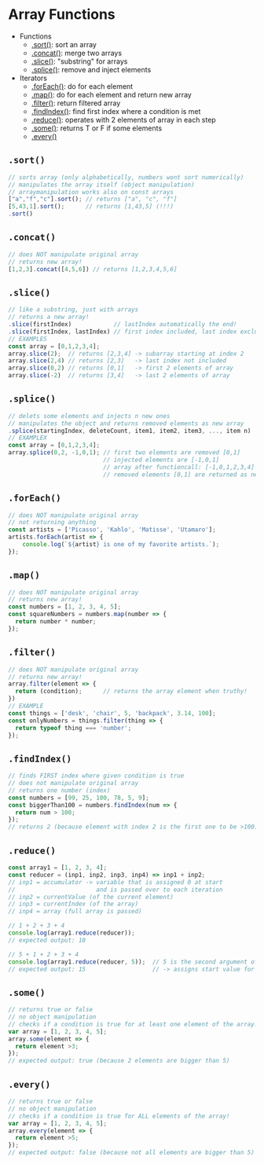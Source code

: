 # Array Functions

- Functions
  - [.sort()](arrays_functions.md#sort): sort an array
  - [.concat()](arrays_functions.md#concat): merge two arrays
  - [.slice()](arrays_functions.md#slice): "substring" for arrays
  - [.splice()](arrays_functions.md#splice): remove and inject elements
- Iterators
  - [.forEach()](arrays_functions.md#foreach): do for each element
  - [.map()](arrays_functions.md#map): do for each element and return new array
  - [.filter()](arrays_functions.md#filter): return filtered array
  - [.findIndex()](arrays_functions.md#findindex): find first index where a condition is met
  - [.reduce()](arrays_functions.md#reduce): operates with 2 elements of array in each step
  - [.some()](arrays_functions.md#some): returns T or F if some elements 
  - [.every()](arrays_functions.md#every)

## `.sort()`
```js
// sorts array (only alphabetically, numbers wont sort numerically)
// manipulates the array itself (object manipulation)
// arraymanipulation works also on const arrays
["a","f","c"].sort(); // returns ["a", "c", "f"]
[5,43,1].sort();      // returns [1,43,5] (!!!)
.sort()
```

## `.concat()`
```js
// does NOT manipulate original array
// returns new array!
[1,2,3].concat([4,5,6]) // returns [1,2,3,4,5,6]
```

## `.slice()`
```js
// like a substring, just with arrays
// returns a new array!
.slice(firstIndex)            // lastIndex automatically the end!
.slice(firstIndex, lastIndex) // first index included, last index excluded
// EXAMPLES
const array = [0,1,2,3,4];
array.slice(2);  // returns [2,3,4] -> subarray starting at index 2
array.slice(2,4) // returns [2,3]   -> last index not included
array.slice(0,2) // returns [0,1]   -> first 2 elements of array
array.slice(-2)  // returns [3,4]   -> last 2 elements of array
```

## `.splice()`
```js
// delets some elements and injects n new ones
// manipulates the object and returns removed elements as new array
.splice(startingIndex, deleteCount, item1, item2, item3, ..., item n)
// EXAMPLEX
const array = [0,1,2,3,4];
array.splice(0,2, -1,0,1); // first two elements are removed [0,1]
                           // injected elements are [-1,0,1] 
                           // array after functioncall: [-1,0,1,2,3,4]
                           // removed elements [0,1] are returned as new array

```

## `.forEach()`
```js
// does NOT manipulate original array
// not returning anything
const artists = ['Picasso', 'Kahlo', 'Matisse', 'Utamaro'];
artists.forEach(artist => {
    console.log(`${artist} is one of my favorite artists.`);
});
```

## `.map()`
```js
// does NOT manipulate original array
// returns new array!
const numbers = [1, 2, 3, 4, 5];
const squareNumbers = numbers.map(number => {
  return number * number;
});
```

## `.filter()`
```js
// does NOT manipulate original array
// returns new array!
array.filter(element => { 
  return (condition);      // returns the array element when truthy!
})
// EXAMPLE
const things = ['desk', 'chair', 5, 'backpack', 3.14, 100];
const onlyNumbers = things.filter(thing => {
  return typeof thing === 'number';
});
```

## `.findIndex()`
```js
// finds FIRST index where given condition is true
// does not manipulate original array
// returns one number (index)
const numbers = [99, 25, 100, 78, 5, 9]; 
const biggerThan100 = numbers.findIndex(num => {
  return num > 100;
});
// returns 2 (because element with index 2 is the first one to be >100)
```

## `.reduce()`
```js
const array1 = [1, 2, 3, 4];
const reducer = (inp1, inp2, inp3, inp4) => inp1 + inp2;
// inp1 = accumulator -> variable that is assigned 0 at start
//                       and is passed over to each iteration
// inp2 = currentValue (of the current element)
// inp3 = currentIndex (of the array)
// inp4 = array (full array is passed)

// 1 + 2 + 3 + 4
console.log(array1.reduce(reducer));
// expected output: 10

// 5 + 1 + 2 + 3 + 4
console.log(array1.reduce(reducer, 5));  // 5 is the second argument of .reduce()
// expected output: 15                   // -> assigns start value for accumulator
```

## `.some()`
```js
// returns true or false
// no object manipulation
// checks if a condition is true for at least one element of the array!
var array = [1, 2, 3, 4, 5];
array.some(element => {
  return element >3;
});
// expected output: true (because 2 elements are bigger than 5)
```

## `.every()`
```js
// returns true or false
// no object manipulation
// checks if a condition is true for ALL elements of the array!
var array = [1, 2, 3, 4, 5];
array.every(element => {
  return element >5;
});
// expected output: false (because not all elements are bigger than 5)
```
